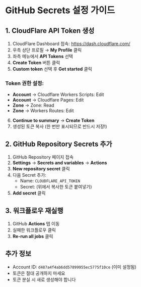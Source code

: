 # GitHub Secrets 설정 가이드

## 1. CloudFlare API Token 생성

1. CloudFlare Dashboard 접속: https://dash.cloudflare.com/
2. 우측 상단 프로필 → **My Profile** 클릭
3. 좌측 메뉴에서 **API Tokens** 선택
4. **Create Token** 버튼 클릭
5. **Custom token** 선택 후 **Get started** 클릭

### Token 권한 설정:
- **Account** → Cloudflare Workers Scripts: Edit
- **Account** → Cloudflare Pages: Edit  
- **Zone** → Zone: Read
- **Zone** → Workers Routes: Edit

6. **Continue to summary** → **Create Token**
7. 생성된 토큰 복사 (한 번만 표시되므로 반드시 저장!)

## 2. GitHub Repository Secrets 추가

1. GitHub Repository 페이지 접속
2. **Settings** → **Secrets and variables** → **Actions**
3. **New repository secret** 클릭
4. 다음 Secret 추가:
   - Name: `CLOUDFLARE_API_TOKEN`
   - Secret: (위에서 복사한 토큰 붙여넣기)
5. **Add secret** 클릭

## 3. 워크플로우 재실행

1. GitHub **Actions** 탭 이동
2. 실패한 워크플로우 클릭
3. **Re-run all jobs** 클릭

## 추가 정보

- Account ID: `d487a4f4ab6dd57899955ec5775f10ce` (이미 설정됨)
- 토큰은 절대 공개하지 마세요
- 토큰 분실 시 새로 생성해야 합니다